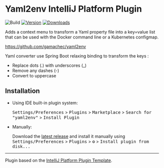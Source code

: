 # Yaml2env IntelliJ Platform Plugin

![Build](https://github.com/gamachec/yaml2env/workflows/Build/badge.svg)
[![Version](https://img.shields.io/jetbrains/plugin/v/PLUGIN_ID.svg)](https://plugins.jetbrains.com/plugin/PLUGIN_ID)
[![Downloads](https://img.shields.io/jetbrains/plugin/d/PLUGIN_ID.svg)](https://plugins.jetbrains.com/plugin/PLUGIN_ID)

<!-- Plugin description -->
<p>Adds a context menu to transform a Yaml property file into a key=value list that can be used with the Docker command line or a Kubernetes configmap.</p>
<p><a href="https://github.com/gamachec/yaml2env">https://github.com/gamachec/yaml2env</a></p>
<p>Yaml converter use Spring Boot relaxing binding to transform the keys :</p>
<ul>
    <li>Replace dots (.) with underscores (_)</li>
    <li>Remove any dashes (-)</li>
    <li>Convert to uppercase</li>
</ul>
<!-- Plugin description end -->

## Installation

- Using IDE built-in plugin system:

  <kbd>Settings/Preferences</kbd> > <kbd>Plugins</kbd> > <kbd>Marketplace</kbd> > <kbd>Search for "yaml2env"</kbd> >
  <kbd>Install Plugin</kbd>

- Manually:

  Download the [latest release](https://github.com/gamachec/yaml2env/releases/latest) and install it manually using
  <kbd>Settings/Preferences</kbd> > <kbd>Plugins</kbd> > <kbd>⚙️</kbd> > <kbd>Install plugin from disk...</kbd>

---
Plugin based on the [IntelliJ Platform Plugin Template][template].

[template]: https://github.com/JetBrains/intellij-platform-plugin-template
